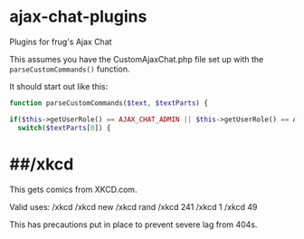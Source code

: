 ajax-chat-plugins
=================

Plugins for frug's Ajax Chat

This assumes you have the CustomAjaxChat.php file set up with the `parseCustomCommands()` function.

It should start out like this:

```php
function parseCustomCommands($text, $textParts) {

if($this->getUserRole() == AJAX_CHAT_ADMIN || $this->getUserRole() == AJAX_CHAT_MODERATOR || $this->getUserRole() == AJAX_CHAT_USER || $this->getUserRole() == AJAX_CHAT_GUEST) {
  switch($textParts[0]) {
```
##/xkcd
=================

This gets comics from XKCD.com.

Valid uses:
    /xkcd
    /xkcd new
    /xkcd rand
    /xkcd 241
    /xkcd 1
    /xkcd 49

This has precautions put in place to prevent severe lag from 404s.
